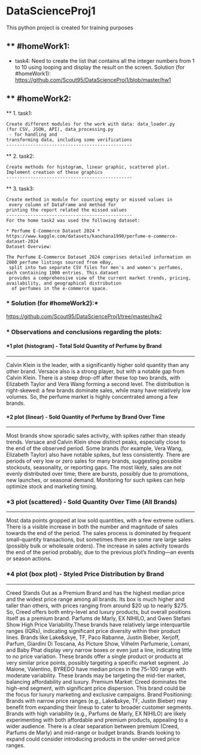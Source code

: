 # DataScienceProj1
This python project is created for training purposes

## ** #homeWork1:
 - task4:
    Need to create the list that contains all the integer numbers from 1
     to 10 using looping and display
     the result on the screen. 
    Solution (for #homeWork1):
    https://github.com/Scout95/DataScienceProj1/blob/master/hw1

## ** #homeWork2: 
 ** 1. task1: 

    Create different modules for the work with data: data_loader.py 
    (for CSV, JSON, API), data_processing.py
     - for handling and 
    transforming data, including some verifications
    -----------------------------------------------
 ** 2. task2: 

    Create methods for histogram, linear graphic, scattered plot. 
    Implement creation of these graphics
    -----------------------------------------------
 ** 3. task3: 

    Create method in module for counting empty or missed values in
     every column of DataFrame and method for 
    printing the report related the missed values
    -----------------------------------------------
    For the home task2 was used the following dataset: 
    
    * Perfume E-Commerce Dataset 2024 *
    https://www.kaggle.com/datasets/kanchana1990/perfume-e-commerce-dataset-2024
    Dataset Overview:
    
    The Perfume E-Commerce Dataset 2024 comprises detailed information on 2000 perfume listings sourced from eBay,
     split into two separate CSV files for men's and women's perfumes, each containing 1000 entries. This dataset 
     provides a comprehensive view of the current market trends, pricing, availability, and geographical distribution
      of perfumes in the e-commerce space.

 ### * Solution (for #homeWork2):*
 https://github.com/Scout95/DataScienceProj1/tree/master/hw2

 ### * Observations and conclusions regarding the plots:

  #### *1 plot (histogram) - Total Sold Quantity of Perfume by Brand
 -----------------------------------------------------------
Calvin Klein is the leader, with a significantly higher sold quantity than any other brand.
Versace also is a strong player, but with a notable gap from Calvin Klein.
There is a steep drop-off after these top two brands, with Elizabeth Taylor and Vera Wang forming a second level.
The distribution is right-skewed: a few brands dominate sales, while many have relatively low volumes.
So, the perfume market is highly concentrated among a few brands.

  #### *2 plot (linear) - Sold Quantity of Perfume by Brand Over Time
 -----------------------------------------------------------
Most brands show sporadic sales activity, with spikes rather than steady trends.
Versace and Calvin Klein show distinct peaks, especially close to the end of the observed period.
Some brands (for example, Vera Wang, Elizabeth Taylor) also have notable spikes, but less consistently.
There are periods of very low or zero sales for many brands, suggesting possible stockouts, seasonality, or reporting gaps.
The most likely, sales are not evenly distributed over time; there are bursts, possibly due to promotions, new launches, 
or seasonal demand.
Monitoring for such spikes can help optimize stock and marketing timing.

  ### *3 plot (scattered) - Sold Quantity Over Time (All Brands)
 ------------------------------------------------------------
Most data points gropped at low sold quantities, with a few extreme outliers.
There is a visible increase in both the number and magnitude of sales towards the end of the period.
The sales process is dominated by frequent small-quantity transactions, but sometimes there are some rare large sales
 (possibly bulk or wholesale orders).
The increase in sales activity towards the end of the period probably, due to the previous plot’s finding—an events or
 season actions.

  ### *4 plot (box plot) - Styled Price Distribution by Brand
 ------------------------------------------------------------

Creed Stands Out as a Premium Brand and has the highest median price and the widest price range among all brands.
Its box is much higher and taller than others, with prices ranging from around $20 up to nearly $275. So, Creed offers
 both entry-level and luxury products, but overall positions itself as a premium brand.
Parfums de Marly, EX NIHILO, and Gwen Stefani Show High Price Variability.These brands have relatively large interquartile ranges (IQRs), indicating significant price diversity within their product lines.
Brands like Lake&skye, TF, Paco Rabanne, Justin Bieber, Xerjoff, Parfum, Giardini Di Toscana, As Picture Show, Vilhelm Parfumerie, Lomani, and Baby Phat display very narrow boxes or even just a line, indicating little to no price variation.
These brands offer a single product or products at very similar price points, possibly targeting a specific market segment.
Jo Malone, Valentino, BYREDO have median prices in the $75–$100 range with moderate variability.
These brands may be targeting the mid-tier market, balancing affordability and luxury.
Premium Market:
Creed dominates the high-end segment, with significant price dispersion. This brand could be the focus for luxury marketing and exclusive campaigns.
Brand Positioning:
Brands with narrow price ranges (e.g., Lake&skye, TF, Justin Bieber) may benefit from expanding their lineup to cater to broader customer segments.
Brands with high variability (e.g., Parfums de Marly, EX NIHILO) are likely experimenting with both affordable and premium products, appealing to a wider audience.
There is a clear separation between premium (Creed, Parfums de Marly) and mid-range or budget brands. Brands looking to expand could consider introducing products in the under-served price ranges.


